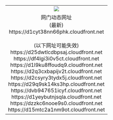 ﻿<table>
  <tr></tr>
  <tr><td colspan=2 align=center><img src="https://d1cyt38nn66phk.cloudfront.net/Up/oGate.jpg" /></td></tr>
  <tr><td colspan=2 align=center>网门动态网址<br/>(最新)
<br>https://d1cyt38nn66phk.cloudfront.net
<br/><br/>(以下网址可能失效)
<br>https://d25dwtlcdbpsaj.cloudfront.net
<br>https://df4lgi3i0v5ct.cloudfront.net
<br>https://d1l9ku8ffoudq9.cloudfront.net
<br>https://d2q3cxbapijv2t.cloudfront.net
<br>https://d2csyry3tydx5j.cloudfront.net
<br>https://d29q9sk14ks3hp.cloudfront.net
<br>https://dvb947651icyf.cloudfront.net
<br>https://d1yeybutnjsqla.cloudfront.net
<br>https://dzzkc6nooe9s0.cloudfront.net
<br>https://d15mtc2a1nm9ot.cloudfront.net
    </td>
  </tr>
</table>
